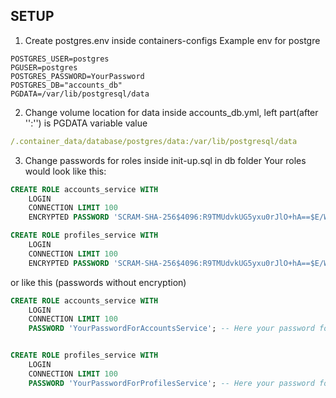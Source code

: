 ## SETUP

1.  Create postgres.env inside containers-configs
Example env for postgre
```env
POSTGRES_USER=postgres
PGUSER=postgres
POSTGRES_PASSWORD=YourPassword
POSTGRES_DB="accounts_db"
PGDATA=/var/lib/postgresql/data
```
	
2. Change volume location for data inside accounts_db.yml, left part(after '':'') is PGDATA variable value
``` yaml
/.container_data/database/postgres/data:/var/lib/postgresql/data
```
3. Change passwords for roles inside init-up.sql in db folder
Your roles would look like this:
```sql
CREATE ROLE accounts_service WITH
    LOGIN
    CONNECTION LIMIT 100
    ENCRYPTED PASSWORD 'SCRAM-SHA-256$4096:R9TMUdvkUG5yxu0rJlO+hA==$E/WRNMfl6SWK9xreXN8rfIkJjpQhWO8pd+8t2kx12D0=:sCS47DCNVIZYhoue/BReTE0ZhVRXMGszsnnHexVwOU=';  -- Here your password for accounts service

CREATE ROLE profiles_service WITH
    LOGIN
    CONNECTION LIMIT 100
    ENCRYPTED PASSWORD 'SCRAM-SHA-256$4096:R9TMUdvkUG5yxu0rJlO+hA==$E/WRNMfl6SWK9xreXN8rfIkJjpQhWO8pd+8t2kx12D0=:sCS47DCNVIZYhoue/BReTE0ZhVRXMGszsnnHexVwOU='; -- Here your password for profiles service
```
or like this (passwords without encryption)
```sql
CREATE ROLE accounts_service WITH
    LOGIN
    CONNECTION LIMIT 100
    PASSWORD 'YourPasswordForAccountsService'; -- Here your password for accounts service


CREATE ROLE profiles_service WITH
    LOGIN
    CONNECTION LIMIT 100
    PASSWORD 'YourPasswordForProfilesService'; -- Here your password for profiles service
```